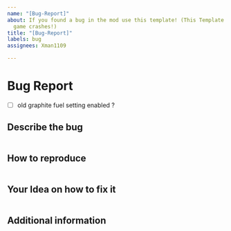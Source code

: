 ```yaml
---
name: "[Bug-Report]"
about: If you found a bug in the mod use this template! (This Template is not for
  game crashes!)
title: "[Bug-Report]"
labels: bug
assignees: Xman1109

---
```


# Bug Report

- [ ] old graphite fuel setting enabled ?



## Describe the bug

```

```

## How to reproduce

```

```

## Your Idea on how to fix it

```

```

## Additional information

```

```
